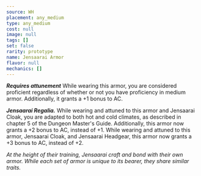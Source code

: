 ```yaml
---
source: WH
placement: any_medium
type: any_medium
cost: null
image: null
tags: []
set: false
rarity: prototype
name: Jensaarai Armor
flavor: null
mechanics: []
---
```

_**Requires attunement**_
While wearing this armor, you are considered proficient regardless of whether or not you have proficiency in medium armor. Additionally, it grants a +1 bonus to AC.

***Jensaarai Regalia.*** While wearing and attuned to this armor and Jensaarai Cloak, you are adapted to both hot and cold climates, as described in chapter 5 of the Dungeon Master's Guide. Additionally, this armor now grants a +2 bonus to AC, instead of +1. While wearing and attuned to this armor, Jensaarai Cloak, and Jensaarai Headgear, this armor now grants a +3 bonus to AC, instead of +2.

_At the height of their training, Jensaarai craft and bond with their own armor. While each set of armor is unique to its bearer, they share similar traits._